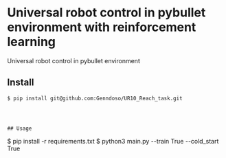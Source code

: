 # Universal robot control in pybullet environment with reinforcement learning
Universal robot control in pybullet environment

## Install
```
$ pip install git@github.com:Genndoso/UR10_Reach_task.git




## Usage
```

$ pip install -r requirements.txt
$ python3 main.py --train True --cold_start True
